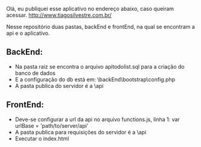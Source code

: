Olá, eu publiquei esse aplicativo no endereço abaixo, caso queiram acessar. 
http://www.tiagosilvestre.com.br/

Nesse repositório duas pastas, backEnd e frontEnd, na qual se encontram a api e o aplicativo.

## BackEnd:

- Na pasta raiz se encontra o arquivo apitodolist.sql para a criação do banco de dados
- E a configuração do db está em: \backEnd\bootstrap\config.php
- A pasta publica do servidor é a \api

## FrontEnd:

- Deve-se configurar a url da api no arquivo functions.js, linha 1: var urlBase = 'path/to/server/api'
- A pasta publica para requisições do servidor é a \api
- Executar o index.html
